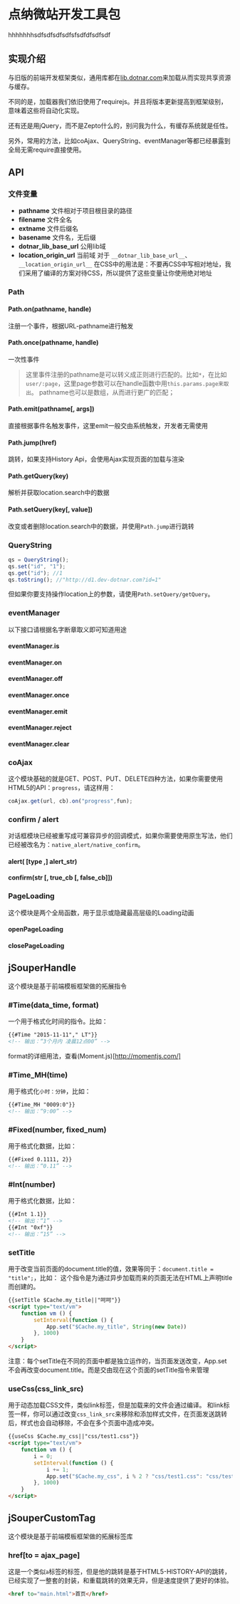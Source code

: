 # 点纳微站开发工具包
hhhhhhhsdfsdfsdfsdfsfsdfdfsdfsdf
## 实现介绍
与旧版的前端开发框架类似，通用库都在[lib.dotnar.com](http://lib.dotnar.com)来加载从而实现共享资源与缓存。

不同的是，加载器我们依旧使用了requirejs。并且将版本更新提高到框架级别，意味着这些将自动化实现。

还有还是用jQuery，而不是Zepto什么的，别问我为什么，有缓存系统就是任性。

另外，常用的方法，比如coAjax、QueryString、eventManager等都已经暴露到全局无需require直接使用。

## API

### 文件变量
* __pathname__ 文件相对于项目根目录的路径
* __filename__ 文件全名
* __extname__ 文件后缀名
* __basename__ 文件名，无后缀
* __dotnar_lib_base_url__ 公用lib域
* __location_origin_url__ 当前域
对于 `__dotnar_lib_base_url__`、 `__location_origin_url__` 在CSS中的用法是：不要再CSS中写相对地址，我们采用了编译的方案对待CSS，所以提供了这些变量让你使用绝对地址

### Path
#### Path.on(pathname, handle)
注册一个事件，根据URL-pathname进行触发

#### Path.once(pathname, handle)
一次性事件

> 这里事件注册的pathname是可以转义成正则进行匹配的。比如`*`，在比如`user/:page`，这里page参数可以在handle函数中用`this.params.page来取出`。
> pathname也可以是数组，从而进行更广的匹配；

#### Path.emit(pathname[, args])
直接根据事件名触发事件，这里emit一般交由系统触发，开发者无需使用

#### Path.jump(href)
跳转，如果支持History Api，会使用Ajax实现页面的加载与渲染

#### Path.getQuery(key)
解析并获取location.search中的数据

#### Path.setQuery(key[, value])
改变或者删除location.search中的数据，并使用`Path.jump`进行跳转

### QueryString
```js
qs = QueryString();
qs.set("id", "1");
qs.get("id"); //1
qs.toString(); //"http://d1.dev-dotnar.com?id=1"
```
但如果你要支持操作location上的参数，请使用`Path.setQuery/getQuery`。

### eventManager
以下接口请根据名字断章取义即可知道用途

#### eventManager.is

#### eventManager.on

#### eventManager.off

#### eventManager.once

#### eventManager.emit

#### eventManager.reject

#### eventManager.clear

### coAjax
这个模块基础的就是GET、POST、PUT、DELETE四种方法，如果你需要使用HTML5的API：`progress`，请这样用：
```js
coAjax.get(url, cb).on("progress",fun);
```

### confirm / alert
对话框模块已经被重写成可兼容异步的回调模式，如果你需要使用原生写法，他们已经被改名为：`native_alert/native_confirm`。

#### alert( [type ,] alert_str)

#### confirm(str [, true_cb [, false_cb]])

### PageLoading
这个模块是两个全局函数，用于显示或隐藏最高层级的Loading动画

#### openPageLoading
#### closePageLoading

## jSouperHandle
这个模块是基于前端模板框架做的拓展指令

### #Time(data_time, format)
一个用于格式化时间的指令。比如：
```html
{{#Time "2015-11-11"," LT"}}
<!-- 输出：“3个月内 凌晨12点00” -->
```
format的详细用法，查看(Moment.js)[http://momentjs.com/]

### #Time_MH(time)
用于格式化`小时：分钟`，比如：
```html
{{#Time_MH "0009:0"}}
<!-- 输出：“9:00” -->
```

### #Fixed(number, fixed_num)
用于格式化数据，比如：
```html
{{#Fixed 0.1111, 2}}
<!-- 输出：“0.11” -->
```

### #Int(number)
用于格式化数据，比如：
```html
{{#Int 1.1}}
<!-- 输出：“1” -->
{{#Int "0xf"}}
<!-- 输出：“15” -->
```

### setTitle
用于改变当前页面的document.title的值，效果等同于：`document.title = "title";`，比如：
这个指令是为通过异步加载而来的页面无法在HTML上声明title而创建的。
```html
{{setTitle $Cache.my_title||"呵呵"}}
<script type="text/vm">
	function vm () {
		setInterval(function () {
			App.set("$Cache.my_title", String(new Date))
		}, 1000)
	}
</script>
```
注意：每个setTitle在不同的页面中都是独立运作的，当页面发送改变，App.set不会再改变document.title。而是交由现在这个页面的setTitle指令来管理

### useCss(css_link_src)
用于动态加载CSS文件，类似link标签，但是加载来的文件会通过编译。
和link标签一样，你可以通过改变`css_link_src`来移除和添加样式文件，在页面发送跳转后，样式也会自动移除，不会在多个页面中造成冲突。
```html
{{useCss $Cache.my_css||"css/test1.css"}}
<script type="text/vm">
	function vm () {
		i = 0;
		setInterval(function () {
			i += 1;
			App.set("$Cache.my_css", i % 2 ? "css/test1.css": "css/test2.css")
		}, 1000)
	}
</script>
```

## jSouperCustomTag
这个模块是基于前端模板框架做的拓展标签库

### href[to = ajax_page]
这是一个类似`a`标签的标签，但是他的跳转是基于HTML5-HISTORY-API的跳转，已经实现了一整套的封装，和重载跳转的效果无异，但是速度提供了更好的体验。
```html
<href to="main.html">首页</href>
```
